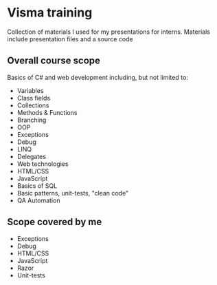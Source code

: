 # Visma training
Collection of materials I used for my presentations for interns. Materials include presentation files and a source code

## Overall course scope
Basics of C# and web development including, but not limited to:

* Variables
* Class fields
* Collections
* Methods & Functions
* Branching
* OOP
* Exceptions
* Debug
* LINQ
* Delegates
* Web technologies
* HTML/CSS
* JavaScript
* Basics of SQL
* Basic patterns, unit-tests, "clean code"
* QA Automation

## Scope covered by me

* Exceptions
* Debug
* HTML/CSS
* JavaScript
* Razor
* Unit-tests
